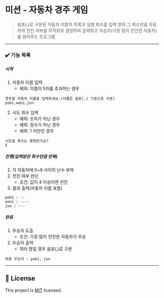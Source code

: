 # 미션 - 자동차 경주 게임

>쉼표(,)로 구분된 자동차 이름의 목록과 실행 회수를 입력 받아
그 회수만큼 자동차의 전진 여부를 무작위로 결정하여 출력하고
우승자(가장 많이 전진한 자동차)를 알려주는 프로그램
---
### ✔️ 기능 목록
##### 시작
1. 자동차 이름 입력
   - 예외: 이름이 5자를 초과하는 경우
```
경주할 자동차 이름을 입력하세요.(이름은 쉼표(,) 기준으로 구분)
pobi,woni,jun
```
2. 시도 회수 입력
   - 예외: 숫자가 아닌 경우
   - 예외: 정수가 아닌 경우
   - 예외: 1 미만인 경우
```
시도할 회수는 몇회인가요?
5
```
##### 진행(입력받은 회수만큼 반복)
1. 각 자동차에 0~9 사이의 난수 부여
2. 전진 여부 판단
   - 조건: 값이 4 이상이면 전진
3. 결과 출력(자동차 이름 포함)
```
pobi : --
woni : ----
jun : ---
```
##### 완료
1. 우승자 도출
   - 조건: 가장 많이 전진한 자동차가 우승
2. 우승자 출력
   - 여러 명일 경우 쉼표(,)로 구분
```
최종 우승자 : pobi, jun
```
---

## 📝 License

This project is [MIT](https://github.com/woowacourse/java-racingcar-precourse/blob/master/LICENSE) licensed.
